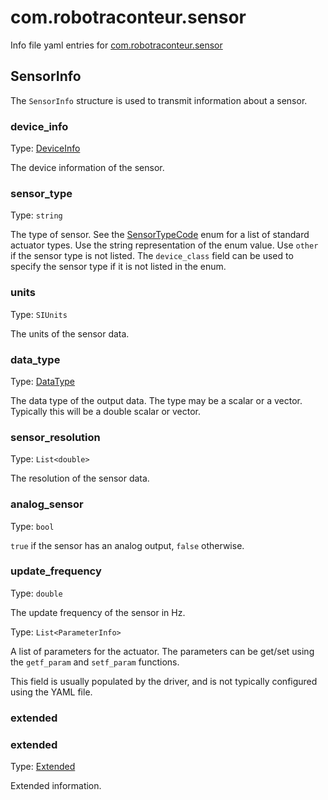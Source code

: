 # com.robotraconteur.sensor

Info file yaml entries for [com.robotraconteur.sensor](../group1/com.robotraconteur.sensor.md)

## SensorInfo

The `SensorInfo` structure is used to transmit information about a sensor.

### device_info

Type: [DeviceInfo](device.md#deviceinfo)

The device information of the sensor.

### sensor_type

Type: `string`

The type of sensor. See the [SensorTypeCode](../group1/com.robotraconteur.sensor.md#enum-sensortypecode) enum 
for a list of standard actuator types. Use the string representation of the enum value. Use `other`
if the sensor type is not listed. The `device_class` field can be used to specify the sensor type
if it is not listed in the enum.

### units

Type: `SIUnits`

The units of the sensor data.

### data_type

Type: [DataType](datatype.md)

The data type of the output data. The type may be a scalar or a vector. Typically this
will be a double scalar or vector.


### sensor_resolution

Type: `List<double>`

The resolution of the sensor data.

### analog_sensor

Type: `bool`

`true` if the sensor has an analog output, `false` otherwise.

### update_frequency

Type: `double`

The update frequency of the sensor in Hz.

Type: `List<ParameterInfo>`

A list of parameters for the actuator. The parameters can be get/set using the `getf_param` and `setf_param` functions.

This field is usually populated by the driver, and is not typically configured using the YAML file.

### extended

### extended

Type: [Extended](extended.md)

Extended information.
